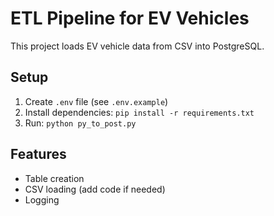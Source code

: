 # ETL Pipeline for EV Vehicles

This project loads EV vehicle data from CSV into PostgreSQL.

## Setup

1. Create `.env` file (see `.env.example`)
2. Install dependencies: `pip install -r requirements.txt`
3. Run: `python py_to_post.py`

## Features

- Table creation
- CSV loading (add code if needed)
- Logging